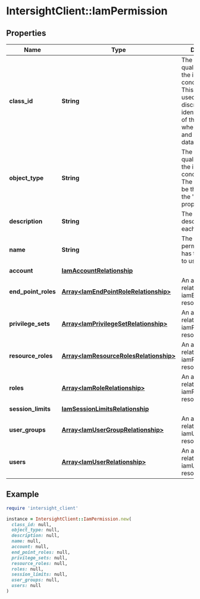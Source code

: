 # IntersightClient::IamPermission

## Properties

| Name | Type | Description | Notes |
| ---- | ---- | ----------- | ----- |
| **class_id** | **String** | The fully-qualified name of the instantiated, concrete type. This property is used as a discriminator to identify the type of the payload when marshaling and unmarshaling data. | [default to &#39;iam.Permission&#39;] |
| **object_type** | **String** | The fully-qualified name of the instantiated, concrete type. The value should be the same as the &#39;ClassId&#39; property. | [default to &#39;iam.Permission&#39;] |
| **description** | **String** | The informative description about each permission. | [optional] |
| **name** | **String** | The name of the permission which has to be granted to user. | [optional] |
| **account** | [**IamAccountRelationship**](IamAccountRelationship.md) |  | [optional] |
| **end_point_roles** | [**Array&lt;IamEndPointRoleRelationship&gt;**](IamEndPointRoleRelationship.md) | An array of relationships to iamEndPointRole resources. | [optional][readonly] |
| **privilege_sets** | [**Array&lt;IamPrivilegeSetRelationship&gt;**](IamPrivilegeSetRelationship.md) | An array of relationships to iamPrivilegeSet resources. | [optional][readonly] |
| **resource_roles** | [**Array&lt;IamResourceRolesRelationship&gt;**](IamResourceRolesRelationship.md) | An array of relationships to iamResourceRoles resources. | [optional] |
| **roles** | [**Array&lt;IamRoleRelationship&gt;**](IamRoleRelationship.md) | An array of relationships to iamRole resources. | [optional] |
| **session_limits** | [**IamSessionLimitsRelationship**](IamSessionLimitsRelationship.md) |  | [optional] |
| **user_groups** | [**Array&lt;IamUserGroupRelationship&gt;**](IamUserGroupRelationship.md) | An array of relationships to iamUserGroup resources. | [optional] |
| **users** | [**Array&lt;IamUserRelationship&gt;**](IamUserRelationship.md) | An array of relationships to iamUser resources. | [optional] |

## Example

```ruby
require 'intersight_client'

instance = IntersightClient::IamPermission.new(
  class_id: null,
  object_type: null,
  description: null,
  name: null,
  account: null,
  end_point_roles: null,
  privilege_sets: null,
  resource_roles: null,
  roles: null,
  session_limits: null,
  user_groups: null,
  users: null
)
```

